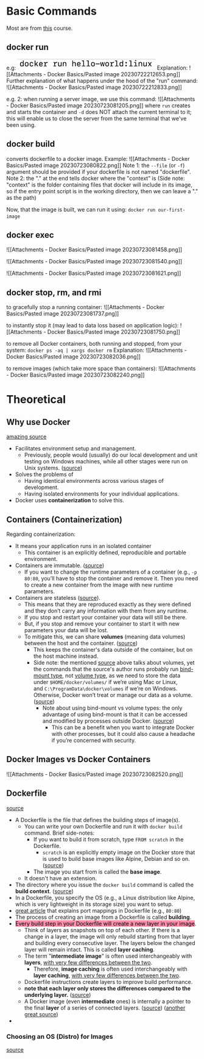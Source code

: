 
# Basic Commands
Most are from [this](https://www.linkedin.com/learning/learning-docker-17236240) course.
## docker run
e.g:
![Pasted image 20230722211957](Attachments%20-%20Docker%20Basics/Pasted%20image%2020230722211957.png)
Explanation:
![[Attachments - Docker Basics/Pasted image 20230722212653.png]]
Further explanation of what happens under the hood of the "run" command:
![[Attachments - Docker Basics/Pasted image 20230722212833.png]]

e.g. 2:
when running a server image, we use this command:
![[Attachments - Docker Basics/Pasted image 20230723081205.png]]
where `run` creates and starts the container and `-d` does NOT attach the current terminal to it; this will enable us to close the server from the same terminal that we've been using.


## docker build
converts dockerfile to a docker image.
Example:
![[Attachments - Docker Basics/Pasted image 20230723080822.png]]
Note 1: the `--file` (or `-f`) argument should be provided if your dockerfile is not named "dockerfile".
Note 2: the "." at the end tells docker where the "context" is 
(Side note: "context" is the folder containing files that docker will include in its image, so if the entry point script is in the working directory, then we can leave a "." as the path)

Now, that the image is built, we can run it using:
`docker run our-first-image`


## docker exec

![[Attachments - Docker Basics/Pasted image 20230723081458.png]]

![[Attachments - Docker Basics/Pasted image 20230723081540.png]]

![[Attachments - Docker Basics/Pasted image 20230723081621.png]]

## docker stop, rm, and rmi

to gracefully stop a running container:
![[Attachments - Docker Basics/Pasted image 20230723081737.png]]

to instantly stop it (may lead to data loss based on application logic):
![[Attachments - Docker Basics/Pasted image 20230723081750.png]]

to remove all Docker containers, both running and stopped, from your system:
`docker ps -aq | xargs docker rm`
Explanation:
![[Attachments - Docker Basics/Pasted image 20230723082036.png]]

to remove images (which take more space than containers):
![[Attachments - Docker Basics/Pasted image 20230723082240.png]]

# Theoretical

## Why use Docker

[amazing source](https://takacsmark.com/getting-started-with-docker-in-your-project-step-by-step-tutorial/)

* Facilitates environment setup and management.
	* Previously, people would (usually) do our local development and unit testing on Windows machines, while all other stages were run on Unix systems. ([source](https://takacsmark.com/getting-started-with-docker-in-your-project-step-by-step-tutorial/#:~:text=do%20our%20local%20development%20and%20unit%20testing%20on%20Windows%20machines%2C%20while%20all%20other%20stages%20were%20run%20on%20Unix%20systems.))
* Solves the problems of 
	* Having identical environments across various stages of development.
	* Having isolated environments for your individual applications.
* Docker uses **containerization** to solve this.

## Containers (Containerization)

Regarding containerization: 
*  It means your application runs in an isolated container
	* This container is an explicitly defined, reproducible and portable environment.
* Containers are immutable. ([source](https://takacsmark.com/getting-started-with-docker-in-your-project-step-by-step-tutorial/#:~:text=you%20can%20stop,new%20runtime%20parameters.))
	* If you want to change the runtime parameters of a container (e.g., `-p 80:80`, you’ll have to stop the container and remove it. Then you need to create a new container from the image with new runtime parameters.
* Containers are stateless ([source](https://takacsmark.com/getting-started-with-docker-in-your-project-step-by-step-tutorial/#:~:text=to%20our%20terminal.-,Data%20in%20Docker%20containers,-Now%20that%20we)).
	* This means that they are reproduced exactly as they were defined and they don’t carry any information with them from any runtime.
	* If you stop and restart your container your data will still be there. 
	* But, if you stop and remove your container to start it with new parameters your data will be lost.
	* To mitigate this, we can share **volumes** (meaning data volumes) between the host and the container. ([source](https://takacsmark.com/getting-started-with-docker-in-your-project-step-by-step-tutorial/#:~:text=we%20can%20share%20volumes%20(meaning%20data%20volumes)%20between%20the%20host%20and%20the%20container.))
		* This keeps the container's data outside of the container, but on the host machine instead.
		* Side note: the mentioned [source](<https://takacsmark.com/getting-started-with-docker-in-your-project-step-by-step-tutorial/#:~:text=we%20can%20share%20volumes%20(meaning%20data%20volumes)%20between%20the%20host%20and%20the%20container.>) above talks about volumes, yet the commands that the source's author runs probably run [bind-mount type](https://docs.docker.com/storage/bind-mounts/), not [volume type](https://docs.docker.com/storage/volumes/), as we need to store the data under `$HOME/docker/volumes/` if we’re using Mac or Linux, and `C:\ProgramData\docker\volumes` if we’re on Windows. Otherwise, Docker won’t treat or manage our data as a volume. ([source](https://blog.logrocket.com/docker-volumes-vs-bind-mounts/#:~:text=You%20must%20store%20the%20data%20under%20%24HOME/docker/volumes/%20if%20you%E2%80%99re%20using%20Mac%20or%20Linux%2C%20and%20C%3A%5CProgramData%5Cdocker%5Cvolumes%20if%20you%E2%80%99re%20on%20Windows.%20Otherwise%2C%20Docker%20won%E2%80%99t%20treat%20or%20manage%20your%20data%20as%20a%20volume.))
			* Note about using bind-mount vs volume types: the only advantage of using bind-mount is that it can be accessed and modified by processes outside Docker. ([source](https://blog.logrocket.com/docker-volumes-vs-bind-mounts/#:~:text=You%20must%20store%20the%20data%20under%20%24HOME/docker/volumes/%20if%20you%E2%80%99re%20using%20Mac%20or%20Linux%2C%20and%20C%3A%5CProgramData%5Cdocker%5Cvolumes%20if%20you%E2%80%99re%20on%20Windows.%20Otherwise%2C%20Docker%20won%E2%80%99t%20treat%20or%20manage%20your%20data%20as%20a%20volume.))
				* This can be a benefit when you want to integrate Docker with other processes, but it could also cause a headache if you’re concerned with security.

## Docker Images vs Docker Containers

![[Attachments - Docker Basics/Pasted image 20230723082520.png]]

## Dockerfile

[source](https://takacsmark.com/getting-started-with-docker-in-your-project-step-by-step-tutorial/#:~:text=Here%20you%20can,about%20this%20later.)

* A Dockerfile is the file that defines the building steps of image(s). 
	* You can write your own Dockerfile and run it with `docker build` command. Brief side-notes:
		* If you want to build it from scratch, type `FROM scratch` in the Dockerfile.
			* `scratch` is an explicitly empty image on the Docker store that is used to build base images like Alpine, Debian and so on. ([source](https://takacsmark.com/dockerfile-tutorial-by-example-dockerfile-best-practices-2018/#why-and-when-youd-want-to-use-a-dockerfile:~:text=is%20an%20explicitly%20empty%20image%20on%20the%20Docker%20store%20that%20is%20used%20to%20build%20base%20images%20like%20Alpine%2C%20Debian%20and%20so%20on.))
		* The image you start from is called the **base image**.
	* It doesn't have an extension.
* The directory where you issue the `docker build` command is called the **build context**. ([source](https://takacsmark.com/dockerfile-tutorial-by-example-dockerfile-best-practices-2018/#why-and-when-youd-want-to-use-a-dockerfile:~:text=The%20directory%20where%20you%20issue%20the%20docker%20build%20command%20is%20called%20the%20build%20context))
* In a Dockerfile, you specify the OS (e.g., a Linux distribution like Alpine, which is very lightweight in its storage size) you want to setup.
* [great article](https://takacsmark.com/getting-started-with-docker-in-your-project-step-by-step-tutorial/#:~:text=what%20does%20this,should%20see%20this%3A) that explains port mappings in Dockerfile (e.g., `80:80`)
* The process of creating an image from a Dockerfile is called **building**.
* <mark style="background: #FF5582A6;">Every build step in your Dockerfile will create a new layer in your image</mark>.
	* Think of layers as snapshots on top of each other. If there is a change in a layer, the image will only rebuild starting from that layer and building every consecutive layer. The layers below the changed layer will remain intact. This is called **layer caching**.
	* The term "**intermediate image**" is often used interchangeably with **layers**, [with very few differences between the two](https://vsupalov.com/docker-image-layers/#:~:text=Each%20layer%20is%20an%20image%20itself%2C%20just%20one%20without%20a%20human%2Dassigned%20tag.%20They%20have%20auto%2Dgenerated%20IDs%20though.). 
		* Therefore, **image caching** is often used interchangeably with **layer caching**, [with very few differences between the two](https://medium.com/peak-product/whale-of-a-time-with-docker-6c01c000b5b4#:~:text=Image%20caching%20vs%20Layer%20caching). 
	* Dockerfile instructions create layers to improve build performance.
	* **note that each layer only stores the differences compared to the underlying layer.** ([source](https://takacsmark.com/dockerfile-tutorial-by-example-dockerfile-best-practices-2018/#why-and-when-youd-want-to-use-a-dockerfile:~:text=note%20that%20each%20layer%20only%20stores%20the%20differences%20compared%20to%20the%20underlying%20layer.))
	* A Docker image (even **intermediate** ones) is internally a pointer to the final **layer** of a series of connected layers. ([source](https://stackoverflow.com/questions/60791832/whats-the-docker-intermediate-layer-or-image#:~:text=The%20Docker%20image%20format,specific%20layer%20a%20name)) ([another great source](https://vsupalov.com/docker-image-layers/#:~:text=An%20Image%20Is%20Basically%20A%20Diff))
* 


### Choosing an OS (Distro) for Images

[source](https://kuberty.io/blog/best-os-for-docker/)